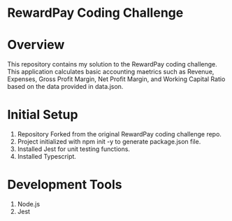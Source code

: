 # RewardPay Coding Challenge

# Overview

This repository contains my solution to the RewardPay coding challenge. This application calculates basic accounting maetrics such as Revenue, Expenses, Gross Profit Margin, Net Profit Margin, and Working Capital Ratio based on the data provided in data.json.

# Initial Setup

1. Repository Forked from the original RewardPay coding challenge repo.
2. Project initialized with npm init -y to generate package.json file.
3. Installed Jest for unit testing functions.
4. Installed Typescript.

# Development Tools

1. Node.js
2. Jest
